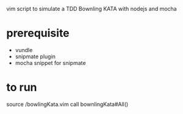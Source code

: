 vim script to simulate a TDD Bownling KATA with nodejs and mocha

# prerequisite
   - vundle
   - snipmate plugin
   - mocha snippet for snipmate
   
# to run
   source <path>/bowlingKata.vim
   call bownlingKata#All()



